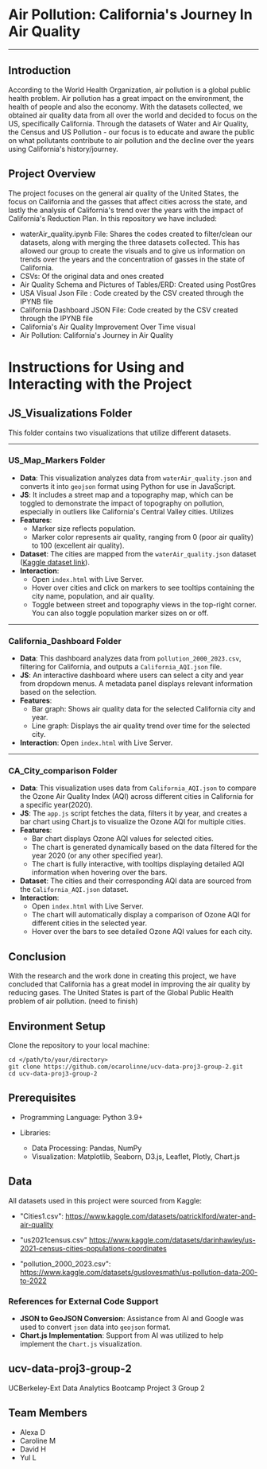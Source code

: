 # Air Pollution: California's Journey In Air Quality
---

## Introduction
According to the World Health Organization, air pollution is a global public health problem. Air pollution has a great impact on the environment, the health of people and also the economy. With the datasets collected, we obtained air quality data from all over the world and decided to focus on the US, specifically California. Through the datasets of Water and Air Quality, the Census and US Pollution - our focus is to educate and aware the public on what pollutants contribute to air pollution and the decline over the years using California's history/journey.


## Project Overview
The project focuses on the general air quality of the United States, the focus on California and the gasses that affect cities across the state, and lastly the analysis of California's trend over the years with the impact of California's Reduction Plan. In this repository we have included: 

- waterAir_quality.ipynb File: Shares the codes created to filter/clean our datasets, along with merging the three datasets collected. This has allowed our group to create the visuals and to give us information on trends over the years and the concentration of gasses in the state of California.
- CSVs: Of the original data and ones created
- Air Quality Schema and Pictures of Tables/ERD: Created using PostGres 
- USA Visual Json File : Code created by the CSV created through the IPYNB file
- California Dashboard JSON File: Code created by the CSV created through the IPYNB file
- California's Air Quality Improvement Over Time visual
- Air Pollution: California's Journey in Air Quality

# Instructions for Using and Interacting with the Project

## JS_Visualizations Folder
This folder contains two visualizations that utilize different datasets.

---

### US_Map_Markers Folder
- **Data**: This visualization analyzes data from `waterAir_quality.json` and converts it into `geojson` format using Python for use in JavaScript.
- **JS**: It includes a street map and a topography map, which can be toggled to demonstrate the impact of topography on pollution, especially in outliers like California's Central Valley cities. Utilizes 
- **Features**:
  - Marker size reflects population.
  - Marker color represents air quality, ranging from 0 (poor air quality) to 100 (excellent air quality).
- **Dataset**: The cities are mapped from the `waterAir_quality.json` dataset ([Kaggle dataset link](https://www.kaggle.com/datasets/patricklford/water-and-air-quality)).
- **Interaction**:
  - Open `index.html` with Live Server.
  - Hover over cities and click on markers to see tooltips containing the city name, population, and air quality.
  - Toggle between street and topography views in the top-right corner. You can also toggle population marker sizes on or off.

---

### California_Dashboard Folder
- **Data**: This dashboard analyzes data from `pollution_2000_2023.csv`, filtering for California, and outputs a `California_AQI.json` file.
- **JS**: An interactive dashboard where users can select a city and year from dropdown menus. A metadata panel displays relevant information based on the selection.
- **Features**:
  - Bar graph: Shows air quality data for the selected California city and year.
  - Line graph: Displays the air quality trend over time for the selected city.
- **Interaction**: Open `index.html` with Live Server.

---

### CA_City_comparison Folder
- **Data**: This visualization uses data from `California_AQI.json` to compare the Ozone Air Quality Index (AQI) across different cities in California for a specific year(2020).
- **JS**: The `app.js` script fetches the data, filters it by year, and creates a bar chart using Chart.js to visualize the Ozone AQI for multiple cities.
- **Features**:
  - Bar chart displays Ozone AQI values for selected cities.
  - The chart is generated dynamically based on the data filtered for the year 2020 (or any other specified year).
  - The chart is fully interactive, with tooltips displaying detailed AQI information when hovering over the bars.
- **Dataset**: The cities and their corresponding AQI data are sourced from the `California_AQI.json` dataset.
- **Interaction**:
  - Open `index.html` with Live Server.
  - The chart will automatically display a comparison of Ozone AQI for different cities in the selected year.
  - Hover over the bars to see detailed Ozone AQI values for each city.
  


## Conclusion
With the research and the work done in creating this project, we have concluded that California has a great model in improving the air quality by reducing gases. The United States is part of the Global Public Health problem of air pollution. (need to finish)


## Environment Setup

Clone the repository to your local machine:
```
cd </path/to/your/directory>
git clone https://github.com/ocarolinne/ucv-data-proj3-group-2.git
cd ucv-data-proj3-group-2
```

## Prerequisites
* Programming Language: Python 3.9+

* Libraries:

  * Data Processing: Pandas, NumPy
  * Visualization: Matplotlib, Seaborn, D3.js, Leaflet, Plotly, Chart.js


## Data

All datasets used in this project were sourced from Kaggle:

- "Cities1.csv": https://www.kaggle.com/datasets/patricklford/water-and-air-quality

- "us2021census.csv" https://www.kaggle.com/datasets/darinhawley/us-2021-census-cities-populations-coordinates

- "pollution_2000_2023.csv": https://www.kaggle.com/datasets/guslovesmath/us-pollution-data-200-to-2022


### References for External Code Support
- **JSON to GeoJSON Conversion**: Assistance from AI and Google was used to convert `json` data into `geojson` format.
- **Chart.js Implementation**: Support from AI was utilized to help implement the `Chart.js` visualization.


## ucv-data-proj3-group-2

UCBerkeley-Ext Data Analytics Bootcamp Project 3 Group 2

## Team Members
- Alexa D
- Caroline M
- David H
- Yul L

